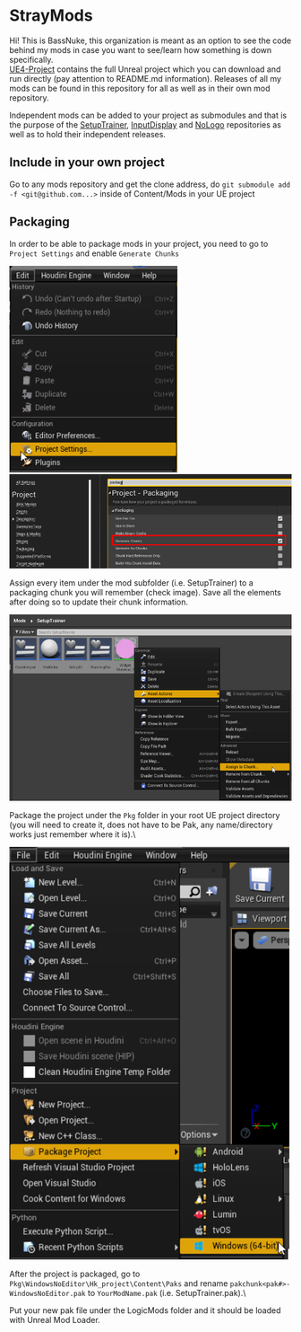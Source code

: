 # StrayMods

Hi! This is BassNuke, this organization is meant as an option to see the code behind my mods in case you want to see/learn how something is down specifically.\
[UE4-Project](https://github.com/Bass-StrayMods/UE4-Project) contains the full Unreal project which you can download and run directly (pay attention to README.md information). Releases of all my mods can be found in this repository for all as well as in their own mod repository.

Independent mods can be added to your project as submodules and that is the purpose of the [SetupTrainer](https://github.com/Bass-StrayMods/SetupTrainer), [InputDisplay](https://github.com/Bass-StrayMods/InputDisplay) and [NoLogo](https://github.com/Bass-StrayMods/NoLogo) repositories as well as to hold their independent releases.

## Include in your own project
Go to any mods repository and get the clone address, do `git submodule add -f <git@github.com...>` inside of Content/Mods in your UE project

## Packaging
In order to be able to package mods in your project, you need to go to `Project Settings` and enable `Generate Chunks`

<img src="https://github.com/Bass-StrayMods/.github/blob/main/profile/projectSettings.png" width="300">
<br/>

<img src="https://github.com/Bass-StrayMods/.github/blob/main/profile/generateChunks.png" width="800">
<br/>

Assign every item under the mod subfolder (i.e. SetupTrainer) to a packaging chunk you will remember (check image). Save all the elements after doing so to update their chunk information.

<img src="https://github.com/Bass-StrayMods/.github/blob/main/profile/assignChunk.png" width="800">
<br/>

Package the project under the `Pkg` folder in your root UE project directory (you will need to create it, does not have to be Pak, any name/directory works just remember where it is).\

<img src="https://github.com/Bass-StrayMods/.github/blob/main/profile/package.png" width="500">
<br/>

After the project is packaged, go to `Pkg\WindowsNoEditor\Hk_project\Content\Paks` and rename `pakchunk<pak#>-WindowsNoEditor.pak` to `YourModName.pak` (i.e. SetupTrainer.pak).\

Put your new pak file under the LogicMods folder and it should be loaded with Unreal Mod Loader.
